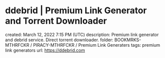 # ddebrid | Premium Link Generator and Torrent Downloader

created: March 12, 2022 7:15 PM (UTC)
description: Premium link generator and debrid service. Direct torrent downloader.
folder: BOOKMRKS-MTHRFCKR / PIRACY-MTHRFCKR / Premium Link Generaters
tags: premium link generators
url: https://ddebrid.com
